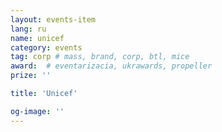 ```yaml
---
layout: events-item
lang: ru
name: unicef
category: events
tag: corp # mass, brand, corp, btl, mice
award:  # eventarizacia, ukrawards, propeller
prize: ''

title: 'Unicef'

og-image: ''
---
```

